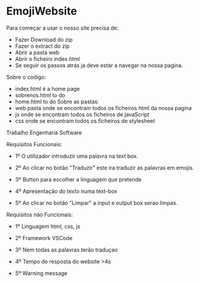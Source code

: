 # EmojiWebsite

Para começar a usar o nosso site precisa de:
- Fazer Download do zip
- Fazer o extract do zip
- Abrir a pasta web
- Abrir o ficheiro index.html
- Se seguir os passos atrás ja deve estar a navegar na nossa pagina.

Sobre o codigo:
- index.html é a home page
- sobrenos.html to do
- home.html to do
Sobre as pastas:
- web pasta onde se encontram todos os ficheiros html da nossa pagina
- js onde se encontram todos os ficheiros de javaScript
- css onde se encontram todos os ficheiros de stylesheet

Trabalho Engenharia Software

Requisitos Funcionais:


- 1º O utilizador introduzir uma palavra na text box.

- 2º Ao clicar no botão "Traduzir" este ira traduzir as palavras em emojis.

- 3º Button para escolher a linguagem que pretende

- 4º Apresentação do texto numa text-box

- 5º Ao clicar no botão "Limpar" a input e output box serao limpas.

Requisitos não Funcionais:


- 1º Linguagem html, css, js

- 2º Framework VSCode

- 3º Nem todas as palavras terão traduçao

- 4º Tempo de resposta do website >4s

- 5º Warning message
